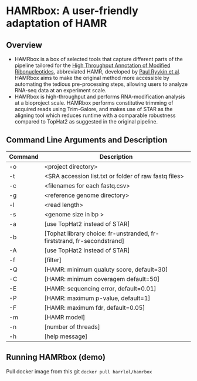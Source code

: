 # HAMRbox: A user-friendly adaptation of HAMR

## Overview
- HAMRbox is a box of selected tools that capture different parts of the pipeline tailored for the [High Throughput Annotation of Modified Ribonucleotides](https://github.com/GregoryLab/HAMR), abbreviated HAMR, developed by [Paul Ryvkin et al](https://rnajournal.cshlp.org/content/19/12/1684). HAMRbox aims to make the original method more accessible by automating the tedious pre-processing steps, allowing users to analyze RNA-seq data at an experiment scale. 
- HAMRbox is high-throughput and performs RNA-modification analysis at a bioproject scale. HAMRbox performs constitutive trimming of acquired reads using Trim-Galore, and makes use of STAR as the aligning tool which reduces runtime with a comparable robustness compared to TopHat2 as suggested in the original pipeline.


## Command Line Arguments and Description

| Command | Description |
| --- | --- |
| -o | \<project directory\> |
| -t | \<SRA accession list.txt or folder of raw fastq files\> |
| -c | \<filenames for each fastq.csv\>|
| -g | \<reference genome directory\> |
| -l | \<read length\> |
| -s | \<genome size in bp \> |
| -a | \[use TopHat2 instead of STAR\]|
| -b | \[Tophat library choice: fr-unstranded, fr-firststrand, fr-secondstrand\]|
| -A | \[use TopHat2 instead of STAR\]|
| -f | \[filter\]|
| -Q | \[HAMR: minimum qualuty score, default=30\]|
| -C | \[HAMR: minimum coveragem default=50\]|
| -E | \[HAMR: sequencing error, default=0.01\]|
| -P | \[HAMR: maximum p-value, default=1\]|
| -F | \[HAMR: maximum fdr, default=0.05\]|
| -m | \[HAMR model\]|
| -n | \[number of threads\]|
| -h | \[help message\]|


## Running HAMRbox (demo)

Pull docker image from this git
```docker pull harrlol/hamrbox```
